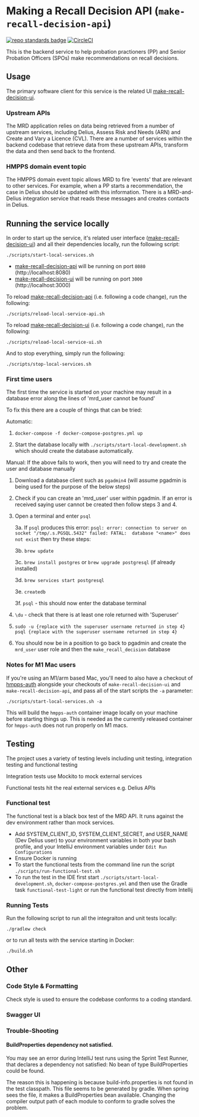 # Making a Recall Decision API (`make-recall-decision-api`)

[![repo standards badge](https://img.shields.io/badge/dynamic/json?color=blue&style=for-the-badge&logo=github&label=MoJ%20Compliant&query=%24.data%5B%3F%28%40.name%20%3D%3D%20%22make-recall-decision-api%22%29%5D.status&url=https%3A%2F%2Foperations-engineering-reports.cloud-platform.service.justice.gov.uk%2Fgithub_repositories)](https://operations-engineering-reports.cloud-platform.service.justice.gov.uk/github_repositories#make-recall-decision-api)
[![CircleCI](https://circleci.com/gh/ministryofjustice/make-recall-decision-api/tree/main.svg?style=svg)](https://circleci.com/gh/ministryofjustice/make-recall-decision-api)

This is the backend service to help probation practioners (PP) and Senior Probation Officers (SPOs) make recommendations on recall decisions.

## Usage

The primary software client for this service is the related UI [make-recall-decision-ui].

### Upstream APIs

The MRD application relies on data being retrieved from a number of upstream services, including Delius, Assess Risk and Needs (ARN) and Create and Vary a Licence (CVL). 
There are a number of services within the backend codebase that retrieve data from these upstream APIs, transform the data and then send back to the frontend.

### HMPPS domain event topic

The HMPPS domain event topic allows MRD to fire 'events' that are relevant to other services. For example, when a PP starts a recommendation, the case in Delius should be updated with this information. There is a MRD-and-Delius integration service that reads these messages and creates contacts in Delius.

## Running the service locally

In order to start up the service, it's related user interface ([make-recall-decision-ui]) and all their dependencies locally, run the following script:

```
./scripts/start-local-services.sh
```

- [make-recall-decision-api] will be running on port `8080` (http://localhost:8080)
- [make-recall-decision-ui] will be running on port `3000` (http://localhost:3000)

To reload [make-recall-decision-api] (i.e. following a code change), run the following:

```
./scripts/reload-local-service-api.sh
```

To reload [make-recall-decision-ui] (i.e. following a code change), run the following:

```
./scripts/reload-local-service-ui.sh
```

And to stop everything, simply run the following:

```
./scripts/stop-local-services.sh
```

### First time users

The first time the service is started on your machine may result in a database error along the lines of 'mrd_user cannot be found'

To fix this there are a couple of things that can be tried:

Automatic:
1. ```docker-compose -f docker-compose-postgres.yml up```

2. Start the database locally with ```./scripts/start-local-development.sh``` which should create the database automatically.

Manual:
If the above fails to work, then you will need to try and create the user and database manually

1. Download a database client such as `pgadmin4` (will assume pgadmin is being used for the purpose of the below steps)

2. Check if you can create an 'mrd_user' user within pgadmin. If an error is received saying user cannot be created then follow steps 3 and 4.

3. Open a terminal and enter `psql` 

    3a. If `psql` produces this error: `psql: error: connection to server on socket "/tmp/.s.PGSQL.5432" failed: FATAL:  database "<name>" does not exist` then try these steps:

    3b. `brew update`

    3c. `brew install postgres` or `brew upgrade postgresql` (if already installed)

    3d. `brew services start postgresql`

    3e. `createdb`

    3f. `psql` - this should now enter the database terminal 

4. `\du` - check that there is at least one role returned with 'Superuser'

5. `sudo -u {replace with the superuser username returned in step 4} psql {replace with the superuser username returned in step 4}`

6. You should now be in a position to go back to pgadmin and create the `mrd_user` user role and then the `make_recall_decision` database

### Notes for M1 Mac users

If you're using an M1/arm based Mac, you'll need to also have a checkout of [hmpps-auth](https://github.com/ministryofjustice/hmpps-auth) alongside your checkouts of `make-recall-decision-ui` and `make-recall-decision-api`, and pass all of the start scripts the `-a` parameter:

```
./scripts/start-local-services.sh -a
```

This will build the `hmpps-auth` container image locally on your machine before starting things up. This is needed as the currently released container for `hmpps-auth` does not run properly on M1 macs.

## Testing
The project uses a variety of testing levels including unit testing, integration testing and functional testing 

Integration tests use Mockito to mock external services

Functional tests hit the real external services e.g. Delius APIs

### Functional test

The functional test is a black box test of the MRD API. It runs against the dev environment rather than mock services.

* Add SYSTEM_CLIENT_ID, SYSTEM_CLIENT_SECRET, and USER_NAME (Dev Delius user) to your environment variables in both your bash profile, and your IntelliJ environment variables under `Edit Run Configurations`
* Ensure Docker is running
* To start the functional tests from the command line run the script `./scripts/run-functional-test.sh`
* To run the test in the IDE first start `./scripts/start-local-development.sh`, `docker-compose-postgres.yml` and then use the Gradle task `functional-test-light` or run the functional test directly from Intellij

### Running Tests

Run the following script to run all the integraiton and unit tests locally:

```
./gradlew check
```

or to run all tests with the service starting in Docker:

```
./build.sh
```

## Other 

### Code Style & Formatting

Check style is used to ensure the codebase conforms to a coding standard.

### Swagger UI

[make-recall-decision-api]: https://github.com/ministryofjustice/make-recall-decision-api
[make-recall-decision-ui]: https://github.com/ministryofjustice/make-recall-decision-ui

### Trouble-Shooting

#### BuildProperties dependency not satisfied.

You may see an error during IntelliJ test runs using the Sprint Test Runner, that declares a dependency not satisfied:
No bean of type BuildProperties could be found.

The reason this is happening is because build-info.properties is not found in the test classpath.  This file seems to be
generated by gradle.  When spring sees the file, it makes a BuildProperties bean available.  Changing the compiler output
path of each module to conform to gradle solves the problem.
